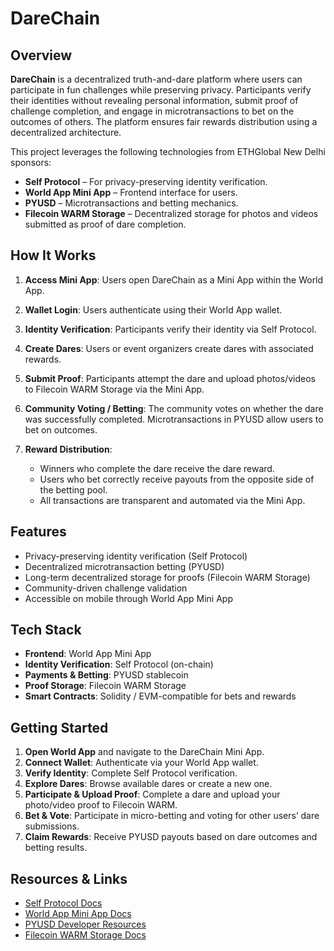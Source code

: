 # DareChain

## Overview

**DareChain** is a decentralized truth-and-dare platform where users can participate in fun challenges while preserving privacy. Participants verify their identities without revealing personal information, submit proof of challenge completion, and engage in microtransactions to bet on the outcomes of others. The platform ensures fair rewards distribution using a decentralized architecture.

This project leverages the following technologies from ETHGlobal New Delhi sponsors:

* **Self Protocol** – For privacy-preserving identity verification.
* **World App Mini App** – Frontend interface for users.
* **PYUSD** – Microtransactions and betting mechanics.
* **Filecoin WARM Storage** – Decentralized storage for photos and videos submitted as proof of dare completion.

## How It Works

1. **Access Mini App**: Users open DareChain as a Mini App within the World App.
2. **Wallet Login**: Users authenticate using their World App wallet.
3. **Identity Verification**: Participants verify their identity via Self Protocol.
4. **Create Dares**: Users or event organizers create dares with associated rewards.
5. **Submit Proof**: Participants attempt the dare and upload photos/videos to Filecoin WARM Storage via the Mini App.
6. **Community Voting / Betting**: The community votes on whether the dare was successfully completed. Microtransactions in PYUSD allow users to bet on outcomes.
7. **Reward Distribution**:

   * Winners who complete the dare receive the dare reward.
   * Users who bet correctly receive payouts from the opposite side of the betting pool.
   * All transactions are transparent and automated via the Mini App.

## Features

* Privacy-preserving identity verification (Self Protocol)
* Decentralized microtransaction betting (PYUSD)
* Long-term decentralized storage for proofs (Filecoin WARM Storage)
* Community-driven challenge validation
* Accessible on mobile through World App Mini App

## Tech Stack

* **Frontend**: World App Mini App
* **Identity Verification**: Self Protocol (on-chain)
* **Payments & Betting**: PYUSD stablecoin
* **Proof Storage**: Filecoin WARM Storage
* **Smart Contracts**: Solidity / EVM-compatible for bets and rewards

## Getting Started

1. **Open World App** and navigate to the DareChain Mini App.
2. **Connect Wallet**: Authenticate via your World App wallet.
3. **Verify Identity**: Complete Self Protocol verification.
4. **Explore Dares**: Browse available dares or create a new one.
5. **Participate & Upload Proof**: Complete a dare and upload your photo/video proof to Filecoin WARM.
6. **Bet & Vote**: Participate in micro-betting and voting for other users’ dare submissions.
7. **Claim Rewards**: Receive PYUSD payouts based on dare outcomes and betting results.

## Resources & Links

* [Self Protocol Docs](https://docs.self.xyz/)
* [World App Mini App Docs](https://docs.world.org/mini-apps)
* [PYUSD Developer Resources](https://linktr.ee/pyusd_dev)
* [Filecoin WARM Storage Docs](https://filecoin.io/developers/warm-storage)
